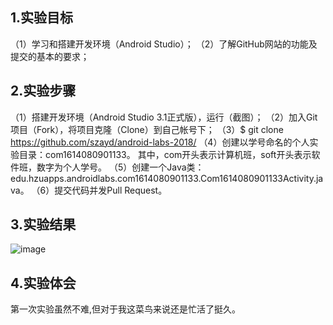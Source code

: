 ## 1.实验目标
（1）学习和搭建开发环境（Android Studio）；
（2）了解GitHub网站的功能及提交的基本的要求；
## 2.实验步骤
（1）搭建开发环境（Android Studio 3.1正式版），运行（截图）；
（2）加入Git项目（Fork），将项目克隆（Clone）到自己帐号下；
（3）$ git clone https://github.com/szayd/android-labs-2018/
（4）创建以学号命名的个人实验目录：com1614080901133。
    其中，com开头表示计算机班，soft开头表示软件班，数字为个人学号。
（5）创建一个Java类：edu.hzuapps.androidlabs.com1614080901133.Com1614080901133Activity.java。
（6）提交代码并发Pull Request。
## 3.实验结果
 ![image](https://github.com/szayd/android-labs-2018/blob/master/com1614080901133/com1614080901133.jpg)
## 4.实验体会
 第一次实验虽然不难,但对于我这菜鸟来说还是忙活了挺久。

